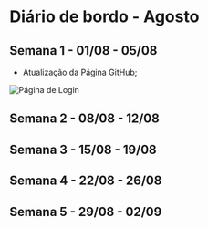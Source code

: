 # Diário de bordo - Agosto



## Semana 1 - 01/08 - 05/08
- Atualização da Página GitHub;
 
![Página de Login](Downloads/PrintLogins.jpg)


## Semana 2 - 08/08 - 12/08


## Semana 3 - 15/08 - 19/08


## Semana 4 - 22/08 - 26/08



## Semana 5 - 29/08 - 02/09


